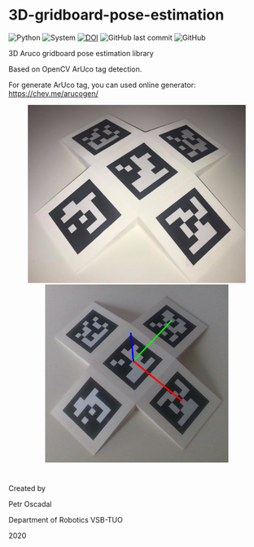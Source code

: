 # 3D-gridboard-pose-estimation
![Python](https://img.shields.io/badge/Python-2.7-green)
![System](https://img.shields.io/badge/System-Linux|Windows-green)
[![DOI](https://img.shields.io/badge/doi-https://doi.org/10.3390/s20174825-green)](https://doi.org/10.3390/s20174825)
![GitHub last commit](https://img.shields.io/github/last-commit/robot-vsb-cz/3D-gridboard-pose-estimation) 
![GitHub](https://img.shields.io/github/license/robot-vsb-cz/3D-gridboard-pose-estimation)

3D Aruco gridboard pose estimation library

Based on OpenCV ArUco tag detection.  

For generate ArUco tag, you can used online generator: https://chev.me/arucogen/

<p align="center">
  <img src="images/Gridboard.jpg" height="350">
  <img src="images/DetectedGridboard.png" height="350" >
</p>


#
Created by 

Petr Oscadal 

Department of Robotics VSB-TUO

2020
#
